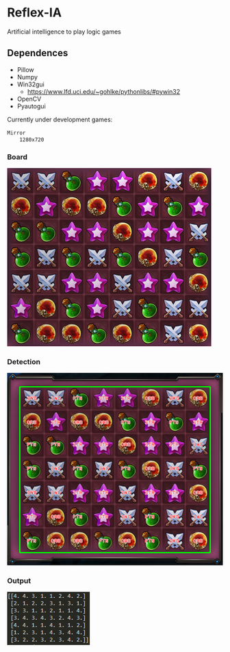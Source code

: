# Reflex-IA

Artificial intelligence to play logic games

## Dependences

* Pillow
* Numpy 
* Win32gui 
    * https://www.lfd.uci.edu/~gohlke/pythonlibs/#pywin32
* OpenCV
* Pyautogui

Currently under development games:

    Mirror
        1280x720

### Board

![](./resources/images/board1.png)

### Detection

![](./resources/images/board3.png)

### Output

![](./resources/images/board2.png)
